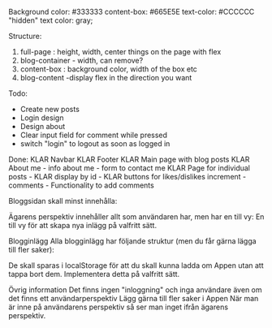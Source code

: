 Background color: #333333
content-box: #665E5E
text-color: #CCCCCC
"hidden" text color: gray;

Structure:
1. full-page : height, width, center things on the page with flex
2. blog-container - width, can remove?
3. content-box : background color, width of the box etc
4. blog-content -display flex in the direction you want

Todo:
- Create new posts
- Login design
- Design about
- Clear input field for comment while pressed
- switch "login" to logout as soon as logged in

Done:
KLAR Navbar
KLAR Footer
KLAR Main page with blog posts
KLAR About me - info about me
         - form to contact me
KLAR Page for individual posts
        - KLAR display by id
        - KLAR buttons for likes/dislikes increment
        - comments
        - Functionality to add comments

Bloggsidan skall minst innehålla:

Ägarens perspektiv innehåller allt som användaren har, men har en till vy:
En till vy för att skapa nya inlägg på valfritt sätt.

Blogginlägg
Alla blogginlägg har följande struktur (men du får gärna lägga till fler saker):


De skall sparas i localStorage för att du skall kunna ladda om Appen utan att tappa bort dem. Implementera detta på valfritt sätt.

Övrig information
Det finns ingen "inloggning" och inga användare även om det finns ett användarperspektiv
Lägg gärna till fler saker i Appen
När man är inne på användarens perspektiv så ser man inget ifrån ägarens perspektiv.